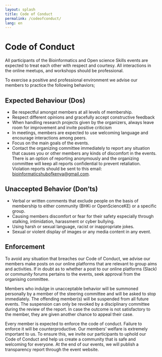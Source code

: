 ```yaml
---
layout: splash
title: Code of Conduct
permalink: /codeofconduct/
lang: en
---
```


# Code of Conduct 

All participants of the Bioinformatics and Open science Skills events are expected to treat each other with respect and courtesy. All interactions in the online meetups, and workshops should be professional.

To exercise a positive and professional environment we advise our members to practice the following behaviors;

## Expected Behaviour (Dos)
- Be respectful amongst members at all levels of membership.
- Respect different opinions and gracefully accept constructive feedback 
- When handling research projects given by the organizers, always leave room for improvement and invite positive criticism   
- In meetings, members are expected to use welcoming language and encourage interactions among peers.
- Focus on the main goals of the events.
- Contact the organizing committee immediately to report any situation that causes you or other members any kinds of discomfort in the events. There is an option of reporting anonymously and the organizing committee will keep all reports confidential to prevent retaliation.
Violation reports should be sent to this email: bioinformaticshubofkenya@gmail.com. 


## Unaccepted Behavior (Don’ts)

- Verbal or written comments that exclude people on the basis of membership to either community (BHKi or OpenScienceKE) or a specific group.
- Causing members discomfort or fear for their safety especially through stalking, intimidation, harassment or cyber bullying.
- Using harsh or sexual language, racist or inappropriate jokes.
- Sexual or violent display of images or any media content in any event.

## Enforcement
To avoid any situation that breaches our Code of Conduct, we advise our members make posts on our online platforms that are relevant to group aims and activities.  If in doubt as to whether a post to our online platforms (Slack) or community forums pertains to the events, seek approval from the organising committee.

Members who indulge in unacceptable behavior will be summoned personally by a member of the steering committee and will be asked to stop immediately. The offending member(s) will be suspended from all future events. The suspension can only be revoked by a disciplinary committee during the review of the report. In case the outcome is not satisfactory to the member, they are given another chance to appeal their case.

Every member is expected to enforce the code of conduct. Failure to enforce it will be counterproductive. Our members’ welfare is extremely important to us. To ensure this, we invite our participants to uphold our Code of Conduct and help us create a community that is safe and welcoming for everyone. At the end of our events, we will publish a transparency report through the event website.
